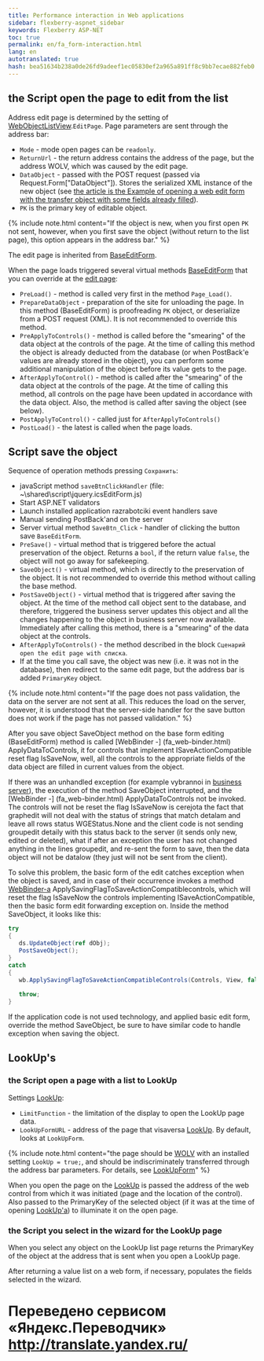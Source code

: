 ```yaml
--- 
title: Performance interaction in Web applications 
sidebar: flexberry-aspnet_sidebar 
keywords: Flexberry ASP-NET 
toc: true 
permalink: en/fa_form-interaction.html 
lang: en 
autotranslated: true 
hash: bea51634b238a0de26fd9adeef1ec05830ef2a965a891ff8c9bb7ecae882feb0 
--- 
```


## the Script open the page to edit from the list 

Address edit page is determined by the setting of [WebObjectListView](fa_web-object-list-view.html).`EditPage`. Page parameters are sent through the address bar: 

* `Mode` - mode open pages can be `readonly`. 
* `ReturnUrl` - the return address contains the address of the page, but the address WOLV, which was caused by the edit page. 
* `DataObject` - passed with the POST request (passed via Request.Form["DataObject"]). Stores the serialized XML instance of the new object (see [the article is the Example of opening a web edit form with the transfer object with some fields already filled](fa_open-editform-custom-object.html)). 
* `PK` is the primary key of editable object. 

{% include note.html content="If the object is new, when you first open `PK` not sent, however, when you first save the object (without return to the list page), this option appears in the address bar." %} 

The edit page is inherited from [BaseEditForm](fa_base-edit-form.html). 

When the page loads triggered several virtual methods [BaseEditForm](fa_base-edit-form.html) that you can override at the [edit page](fa_editform.html): 

* `PreLoad()` - method is called very first in the method `Page_Load()`. 
* `PrepareDataObject` - preparation of the site for unloading the page. In this method (BaseEditForm) is proofreading `PK` object, or deserialize from a POST request (XML). It is not recommended to override this method. 
* `PreApplyToControls()` - method is called before the "smearing" of the data object at the controls of the page. At the time of calling this method the object is already deducted from the database (or when PostBack'e values are already stored in the object), you can perform some additional manipulation of the object before its value gets to the page. 
* `AfterApplyToControl()` - method is called after the "smearing" of the data object at the controls of the page. At the time of calling this method, all controls on the page have been updated in accordance with the data object. Also, the method is called after saving the object (see below). 
* `PostApplyToControl()` - called just for `AfterApplyToControls()` 
* `PostLoad()` - the latest is called when the page loads. 

## Script save the object 

Sequence of operation methods pressing `Сохранить`: 

* javaScript method `saveBtnClickHandler` (file: ~\shared\script\jquery.icsEditForm.js) 
* Start ASP.NET validators 
* Launch installed application razrabotciki event handlers save 
* Manual sending PostBack'and on the server 
* Server virtual method `SaveBtn_Click` - handler of clicking the button save `BaseEditForm`. 
* `PreSave()` - virtual method that is triggered before the actual preservation of the object. Returns a `bool`, if the return value `false`, the object will not go away for safekeeping. 
* `SaveObject()` - virtual method, which is directly to the preservation of the object. It is not recommended to override this method without calling the base method. 
* `PostSaveObject()` - virtual method that is triggered after saving the object. At the time of the method call object sent to the database, and therefore, triggered the business server updates this object and all the changes happening to the object in business server now available. Immediately after calling this method, there is a "smearing" of the data object at the controls. 
* `AfterApplyToControls()` - the method described in the block `Сценарий open the edit page with списка`. 
* If at the time you call save, the object was new (i.e. it was not in the database), then redirect to the same edit page, but the address bar is added `PrimaryKey` object. 

{% include note.html content="If the page does not pass validation, the data on the server are not sent at all. This reduces the load on the server, however, it is understood that the server-side handler for the save button does not work if the page has not passed validation." %} 

After you save object SaveObject method on the base form editing (BaseEditForm) method is called [WebBinder -] (fa_web-binder.html) ApplyDataToControls, it for controls that implement ISaveActionCompatible reset flag IsSaveNow, well, all the controls to the appropriate fields of the data object are filled in current values from the object. 

If there was an unhandled exception (for example vybrannoi in [business server](fo_bs-example.html)), the execution of the method SaveObject interrupted, and the [WebBinder -] (fa_web-binder.html) ApplyDataToControls not be invoked. 
The controls will not be reset the flag IsSaveNow is cerejota the fact that graphedit will not deal with the status of strings that match detalam and leave all rows status WGEStatus.None 
and the client code is not sending groupedit detaily with this status back to the server (it sends only new, edited or deleted), what if after an exception the user has not changed anything in the lines groupedit, and re-sent the form to save, then the data object will not be datalow (they just will not be sent from the client). 

To solve this problem, the basic form of the edit catches exception when the object is saved, and in case of their occurrence invokes a method [WebBinder-a](fa_web-binder.html) ApplySavingFlagToSaveActionCompatiblecontrols, which will reset the flag IsSaveNow the controls implementing ISaveActionCompatible, then the basic form edit forwarding exception on. 
Inside the method SaveObject, it looks like this: 

``` csharp
try
{
   ds.UpdateObject(ref dObj);
   PostSaveObject();
}
catch
{
   wb.ApplySavingFlagToSaveActionCompatibleControls(Controls, View, false);
 
   throw;
}
``` 

If the application code is not used technology, and applied basic edit form, override the method SaveObject, be sure to have similar code to handle exception when saving the object. 

## LookUp's 

### the Script open a page with a list to LookUp 

Settings [LookUp](fa_lookup-overview.html): 
* `LimitFunction` - the limitation of the display to open the LookUp page data. 
* `LookUpFormURL` - address of the page that visaversa [LookUp](fa_lookup-overview.html). By default, looks at `LookUpForm`. 

{% include note.html content="the page should be [WOLV](fa_web-object-list-view.html) with an installed setting `LookUp = true;`, and should be indiscriminately transferred through the address bar parameters. For details, see [LookUpForm](fa_lookup-form.html)" %} 

When you open the page on the [LookUp](fa_lookup-overview.html) is passed the address of the web control from which it was initiated (page and the location of the control). Also passed to the PrimaryKey of the selected object (if it was at the time of opening [LookUp'a](fa_lookup-overview.html)) to illuminate it on the open page. 

### the Script you select in the wizard for the LookUp page 

When you select any object on the LookUp list page returns the PrimaryKey of the object at the address that is sent when you open a LookUp page. 

After returning a value list on a web form, if necessary, populates the fields selected in the wizard. 



 # Переведено сервисом «Яндекс.Переводчик» http://translate.yandex.ru/